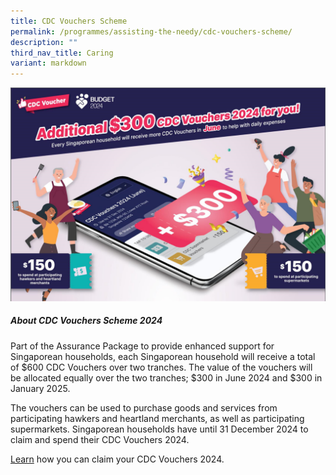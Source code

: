 ```yaml
---
title: CDC Vouchers Scheme
permalink: /programmes/assisting-the-needy/cdc-vouchers-scheme/
description: ""
third_nav_title: Caring
variant: markdown
---
```

![](/images/CDCV_Banner_June_2024.png)

##### About CDC Vouchers Scheme 2024
         
Part of the Assurance Package to provide enhanced support for Singaporean households, each Singaporean household will receive a total of $600 CDC Vouchers over two tranches. The value of the vouchers will be allocated equally over the two tranches; $300 in June 2024 and $300 in January 2025.

The vouchers can be used to purchase goods and services from participating hawkers and heartland merchants, as well as participating supermarkets. Singaporean households have until 31 December 2024 to claim and spend their CDC Vouchers 2024.

[Learn](https://vouchers.cdc.gov.sg/residents/info) how you can claim your CDC Vouchers 2024.